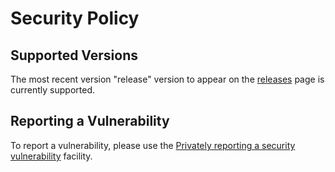 # Security Policy

## Supported Versions

The most recent version "release" version to appear on the
[releases][1] page is currently supported.

## Reporting a Vulnerability

To report a vulnerability, please use the
[Privately reporting a security vulnerability][2]
facility.

[1]: https://github.com/cactus/go-camo/releases
[2]: https://docs.github.com/en/code-security/security-advisories/guidance-on-reporting-and-writing/privately-reporting-a-security-vulnerability#privately-reporting-a-security-vulnerability
